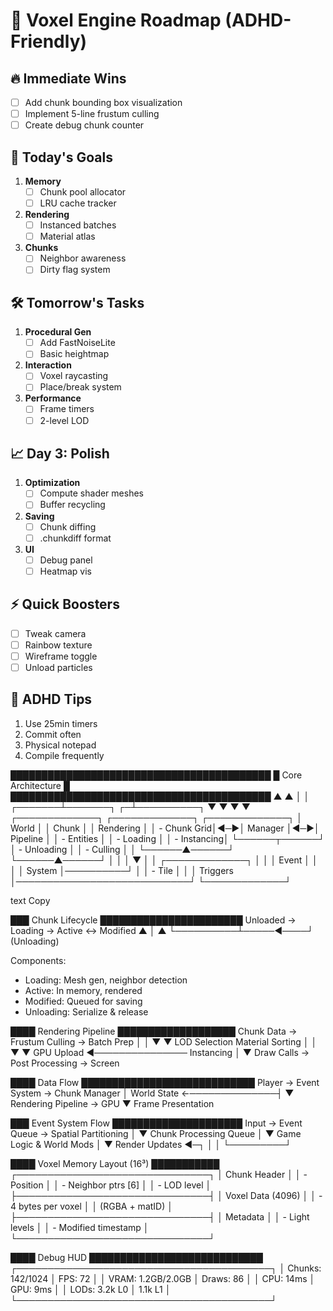 # 🚀 Voxel Engine Roadmap (ADHD-Friendly)

## 🔥 Immediate Wins
- [ ] Add chunk bounding box visualization
- [ ] Implement 5-line frustum culling
- [ ] Create debug chunk counter

## 🎯 Today's Goals
1. **Memory**
   - [ ] Chunk pool allocator
   - [ ] LRU cache tracker

2. **Rendering**
   - [ ] Instanced batches
   - [ ] Material atlas

3. **Chunks**
   - [ ] Neighbor awareness
   - [ ] Dirty flag system

## 🛠️ Tomorrow's Tasks
1. **Procedural Gen**
   - [ ] Add FastNoiseLite
   - [ ] Basic heightmap

2. **Interaction**
   - [ ] Voxel raycasting
   - [ ] Place/break system

3. **Performance**
   - [ ] Frame timers
   - [ ] 2-level LOD

## 📈 Day 3: Polish
1. **Optimization**
   - [ ] Compute shader meshes
   - [ ] Buffer recycling

2. **Saving**
   - [ ] Chunk diffing
   - [ ] .chunkdiff format

3. **UI**
   - [ ] Debug panel
   - [ ] Heatmap vis

## ⚡ Quick Boosters
- [ ] Tweak camera
- [ ] Rainbow texture
- [ ] Wireframe toggle
- [ ] Unload particles

## 🧠 ADHD Tips
1. Use 25min timers
2. Commit often
3. Physical notepad
4. Compile frequently

██████████████████████████████████████████
█           Core Architecture           █
██████████████████████████████████████████
                ▲           ▲
                │           │
        ┌───────┴───────┐ ┌─┴──────────┐
        ▼               ▼ ▼            ▼
┌─────────────┐   ┌─────────────┐   ┌─────────────┐
│  World      │   │ Chunk       │   │ Rendering   │
│ - Chunk Grid│◄─►│ Manager     │◄─►│ Pipeline    │
│ - Entities  │   │ - Loading   │   │ - Instancing│
└──────┬──────┘   │ - Unloading │   │ - Culling   │
       │          └──────▲──────┘   └──────▲──────┘
       │                 │                 │
       ▼                 │                 │
┌─────────────┐          │                 │
│ Event       │          │                 │
│ System      │──────────┘                 │
│ - Tile      │                            │
│   Triggers  │────────────────────────────┘
└─────────────┘

text
Copy

███ Chunk Lifecycle ███████████████████████
 Unloaded → Loading → Active ↔ Modified
    ▲          │          ▲
    └──────────┴─────◄────┘
              (Unloading)

Components:
- Loading: Mesh gen, neighbor detection
- Active: In memory, rendered
- Modified: Queued for saving
- Unloading: Serialize & release



████ Rendering Pipeline ███████████████████
Chunk Data → Frustum Culling → Batch Prep
    │                           │
    ▼                           ▼
LOD Selection             Material Sorting
    │                           │
    ▼                           ▼
GPU Upload ◄─────────────── Instancing
    │
    ▼
Draw Calls → Post Processing → Screen


████ Data Flow ████████████████████████████
Player → Event System → Chunk Manager
                           │
World State ←──────────────┤
                           ▼
                 Rendering Pipeline → GPU
                           ▼
                   Frame Presentation


███ Event System Flow █████████████████████
Input → Event Queue → Spatial Partitioning
                        │
                        ▼
                Chunk Processing Queue
                        │
                        ▼
               Game Logic & World Mods
                        │
                        ▼
                 Render Updates ◄─┐
                        │         │
                        └─────────┘


████ Voxel Memory Layout (16³) ███████████
┌───────────────────────────────┐
│ Chunk Header                  │
│ - Position                    │
│ - Neighbor ptrs [6]           │
│ - LOD level                   │
├───────────────────────────────┤
│ Voxel Data (4096)             │
│ - 4 bytes per voxel           │
│   (RGBA + matID)              │
├───────────────────────────────┤
│ Metadata                      │
│ - Light levels                │
│ - Modified timestamp          │
└───────────────────────────────┘


████ Debug HUD ████████████████████████████
┌─────────────────────────────────────────┐
│ Chunks: 142/1024  │ FPS: 72            │
│ VRAM: 1.2GB/2.0GB │ Draws: 86          │
│ CPU: 14ms         │ GPU: 9ms           │
│ LODs: 3.2k L0     │ 1.1k L1            │
└─────────────────────────────────────────┘